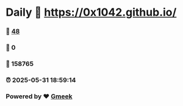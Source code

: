 # Daily :link: https://0x1042.github.io/ 
### :page_facing_up: [48](https://0x1042.github.io//tag.html) 
### :speech_balloon: 0 
### :hibiscus: 158765 
### :alarm_clock: 2025-05-31 18:59:14 
### Powered by :heart: [Gmeek](https://github.com/Meekdai/Gmeek)
